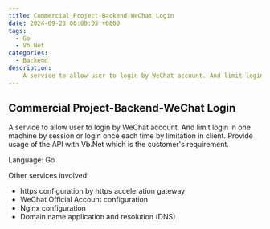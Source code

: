 ```yaml
---
title: Commercial Project-Backend-WeChat Login
date: 2024-09-23 00:00:05 +0800
tags:
  - Go
  - Vb.Net
categories:
  - Backend
description: 
    A service to allow user to login by WeChat account. And limit login in one machine by session or login once each time by limitation in client. Provide usage of the API with Vb.Net which is the customer's requirement.
---
```


## Commercial Project-Backend-WeChat Login

A service to allow user to login by WeChat account. And limit login in one machine by session or login once each time by limitation in client. Provide usage of the API with Vb.Net which is the customer's requirement.

Language: Go

Other services involved:
* https configuration by https acceleration gateway
* WeChat Official Account configuration
* Nginx configuration
* Domain name application and resolution (DNS)